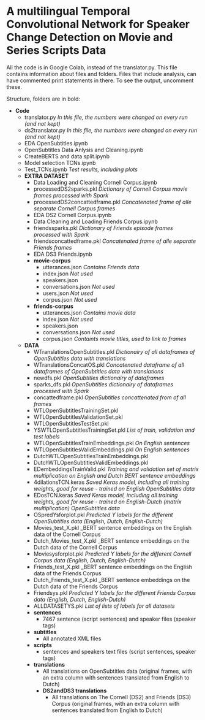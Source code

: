 # A multilingual Temporal Convolutional Network for Speaker Change Detection on Movie and Series Scripts Data

All the code is in Google Colab, instead of the translator.py. This file contains information about files and folders.
Files that include analysis, can have commented print statements in there. To see the output, uncomment these.

Structure, folders are in bold:
- **Code**
  - translator.py _In this file, the numbers were changed on every run (and not kept)_
  - ds2translator.py _In this file, the numbers were changed on every run (and not kept)_
  - EDA OpenSubtitles.ipynb
  - OpenSubtitles Data Anlysis and Cleaning.ipynb
  - CreateBERTS and data split.ipynb
  - Model selection TCNs.ipynb
  - Test_TCNs.ipynb _Test results, including plots_
  - **EXTRA DATASET**
    - Data Loading and Cleaning Cornell Corpus.ipynb
    - processedDS2sparks.pkl _Dictionary of Cornell Corpus movie frames processed with Spark_
    - processedDS2concattedframe.pkl _Concatenated frame of alle separate Cornell Corpus frames_
    - EDA DS2 Cornell Corpus.ipynb
    - Data Cleaning and Loading Friends Corpus.ipynb
    - friendssparks.pkl _Dictionary of Friends episode frames processed with Spark_
    - friendsconcattedframe.pkl _Concatenated frame of alle separate Friends frames_
    - EDA DS3 Friends.ipynb
    - **movie-corpus**
      - utterances.json _Contains Friends data_
      - index.json _Not used_
      - speakers.json 
      - conversations.json _Not used_
      - users.json _Not used_
      - corpus.json _Not used_
    - **friends-corpus**
      - utterances.json _Contains movie data_
      - index.json _Not used_
      - speakers.json
      - conversations.json _Not used_
      - corpus.json _Containts movie titles, used to link to frames_  
  - **DATA** 
    - WTranslationsOpenSubtitles.pkl _Dictionairy of all dataframes of OpenSubtitles data with translations_
    - WTranslationsConcatOS.pkl _Concatenated dataframe of all dataframes of OpenSubtitles data with translations_
    - newdfs.pkl _OpenSubtitles dictionairy of dataframes_
    - sparks_dfs.pkl _OpenSubtitles dictionairy of dataframes processed with Spark_
    - concattedframe.pkl _OpenSubtitles concattenated from of all frames_
    - WTLOpenSubtitlesTrainingSet.pkl
    - WTLOpenSubtitlesValidationSet.pkl
    - WTLOpenSubtitlesTestSet.pkl
    - YSWTLOpenSubtitlesTrainingSet.pkl _List of train, validation and test labels_
    - WTLOpenSubtitlesTrainEmbeddings.pkl _On English sentences_
    - WTLOpenSubtitlesValidEmbeddings.pkl _On English sentences_
    - DutchWTLOpenSubtitlesTrainEmbeddings.pkl
    - DutchWTLOpenSubtitlesValidEmbeddings.pkl
    - EDembeddingsTrainValid.pkl _Training and validation set of matrix multiplication on English and Dutch BERT sentence embeddings_
    - 4dilationsTCN.keras _Saved Keras model, including all training weights, good for reuse - trained on English OpenSubtitles data_
    - EDosTCN.keras _Saved Keras model, including all training weights, good for reuse - trained on English-Dutch (matrix multiplication) OpenSubtitles data_
    - OSpredYsforplot.pkl _Predicted Y labels for the different OpenSubtitles data (English, Dutch, English-Dutch)_
    - Movies_test_X.pkl _BERT sentence embeddings on the English data of the Cornell Corpus
    - Dutch_Movies_test_X.pkl _BERT sentence embeddings on the Dutch data of the Cornell Corpus
    - Moviesysforplot.pkl _Predicted Y labels for the different Cornell Corpus data (English, Dutch, English-Dutch)_
    - Friends_test_X.pkl _BERT sentence embeddings on the English data of the Friends Corpus
    - Dutch_Friends_test_X.pkl _BERT sentence embeddings on the Dutch data of the Friends Corpus
    - Friendsys.pkl _Predicted Y labels for the different Friends Corpus data (English, Dutch, English-Dutch)_
    - ALLDATASETYS.pkl _List of lists of labels for all datasets_
    - **sentences**
      - 7467 sentence (script sentences) and speaker files (speaker tags)
    - **subtitles**
      - All annotated XML files
    - **scripts**
      - sentences and speakers text files (script sentences, speaker tags)   
    - **translations**
      - All translations on OpenSubtitles data (original frames, with an extra column with sentences translated from English to Dutch)
      - **DS2andDS3 translations**
        - All translations on The Cornell (DS2) and Friends (DS3) Corpus (original frames, with an extra column with sentences translated from English to Dutch)    
  
